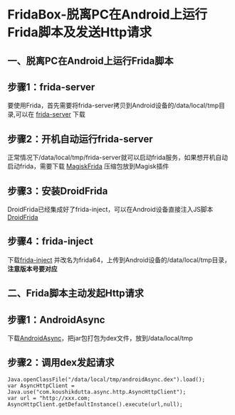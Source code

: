 # FridaBox-脱离PC在Android上运行Frida脚本及发送Http请求
## 一、脱离PC在Android上运行Frida脚本
## 步骤1：frida-server
要使用Frida，首先需要将frida-server拷贝到Android设备的/data/local/tmp目录,可以在 [frida-server](https://github.com/frida/frida/releases) 下载
## 步骤2：开机自动运行frida-server
正常情况下/data/local/tmp/frida-server就可以启动frida服务，如果想开机自动启动frida，需要下载 [MagiskFrida](https://github.com/AeonLucid/MagiskFrida) 压缩包放到Magisk插件
## 步骤3：安装DroidFrida
DroidFrida已经集成好了frida-inject，可以在Android设备直接注入JS脚本 [DroidFrida](https://github.com/ac3ss0r/DroidFrida)
## 步骤4：frida-inject
下载[frida-inject](https://github.com/frida/frida/releases) 并改名为frida64，上传到Android设备的/data/local/tmp目录， **注意版本号要对应**


## 二、Frida脚本主动发起Http请求
## 步骤1：AndroidAsync
下载[AndroidAsync]([https://github.com/frida/frida/releases](https://github.com/koush/AndroidAsync))，把jar包打包为dex文件，放到/data/local/tmp
## 步骤2：调用dex发起请求
``` 
Java.openClassFile("/data/local/tmp/androidAsync.dex").load();
var AsyncHttpClient = Java.use("com.koushikdutta.async.http.AsyncHttpClient");
var url = "http://xxx.com;
AsyncHttpClient.getDefaultInstance().execute(url,null);	
```

